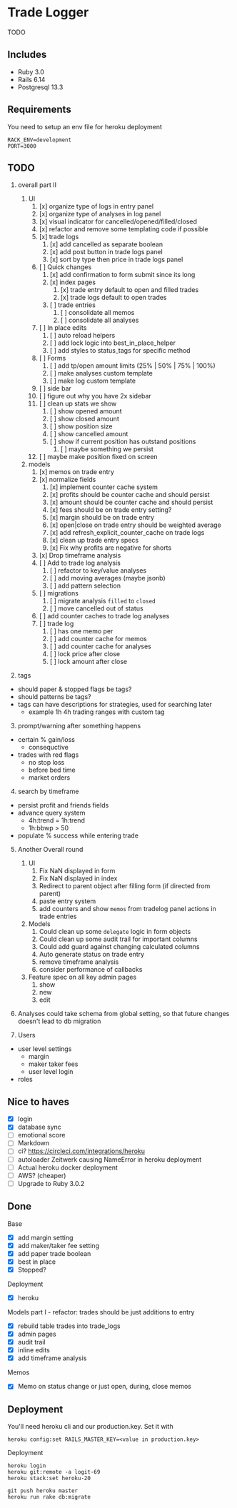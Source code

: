 # Trade Logger

TODO

## Includes

- Ruby 3.0
- Rails 6.14
- Postgresql 13.3

## Requirements

You need to setup an env file for heroku deployment

```
RACK_ENV=development
PORT=3000
```

## TODO

1. overall part II
   1. UI
      1. [x] organize type of logs in entry panel
      2. [x] organize type of analyses in log panel
      3. [x] visual indicator for cancelled/opened/filled/closed      
      4. [x] refactor and remove some templating code if possible
      6. [x] trade logs
         1. [x] add cancelled as separate boolean
         2. [x] add post button in trade logs panel
         3. [x] sort by type then price in trade logs panel
      7. [ ] Quick changes
         1. [x] add confirmation to form submit since its long
         2. [x] index pages
            1. [x] trade entry default to open and filled trades
            2. [x] trade logs default to open trades
         3. [ ] trade entries
            1. [ ] consolidate all memos
            2. [ ] consolidate all analyses
      8. [ ] In place edits
         1. [ ] auto reload helpers
         2. [ ] add lock logic into best_in_place_helper
         3. [ ] add styles to status_tags for specific method
      9. [ ] Forms
         1. [ ] add tp/open amount limits (25% | 50% | 75% | 100%)
         2. [ ] make analyses custom template
         3. [ ] make log custom template
      10. [ ] side bar 
         4. [ ] figure out why you have 2x sidebar
         5. [ ] clean up stats we show
            1. [ ] show opened amount
            2. [ ] show closed amount
            3. [ ] show position size
            4. [ ] show cancelled amount
            5. [ ] show if current position has outstand positions
               1. [ ] maybe something we persist
         6. [ ] maybe make position fixed on screen
   2. models
      1. [x] memos on trade entry
      2. [x] normalize fields
         1. [x] implement counter cache system
         2. [x] profits should be counter cache and should persist
         3. [x] amount should be counter cache and should persist
         4. [x] fees should be on trade entry setting?
         5. [x] margin should be on trade entry
         6. [x] open|close on trade entry should be weighted average
         7. [x] add refresh_explicit_counter_cache on trade logs
         8. [x] clean up trade entry specs
         9.  [x] Fix why profits are negative for shorts
      3. [x] Drop timeframe analysis
      4. [ ] Add to trade log analysis
         1. [ ] refactor to key/value analyses
         2. [ ] add moving averages (maybe jsonb)
         3. [ ] add pattern selection
      5. [ ] migrations
         1. [ ] migrate analysis `filled` to `closed`
         2. [ ] move cancelled out of status
      6. [ ] add counter caches to trade log analyses
      7. [ ] trade log
         1. [ ] has one memo per 
         2. [ ] add counter cache for memos
         3. [ ] add counter cache for analyses
         4. [ ] lock price after close
         5. [ ] lock amount after close

2. tags
- should paper & stopped flags be tags?
- should patterns be tags?
- tags can have descriptions for strategies, used for searching later
  - example 1h 4h trading ranges with custom tag

3. prompt/warning after something happens
- certain % gain/loss
  - consequctive
- trades with red flags
  - no stop loss
  - before bed time
  - market orders

4. search by timeframe
- persist profit and friends fields
- advance query system
  - 4h:trend = 1h:trend
  - 1h:bbwp > 50
- populate % success while entering trade

5. Another Overall round
   1. UI
      1. Fix NaN displayed in form
      2. Fix NaN displayed in index
      3. Redirect to parent object after filling form (if directed from parent)
      4. paste entry system
      5. add counters and show `memos` from tradelog panel actions in trade entries
   2. Models
      1. Could clean up some `delegate` logic in form objects
      2. Could clean up some audit trail for important columns
      3. Could add guard against changing calculated columns
      4. Auto generate status on trade entry
      5. remove timeframe analysis
      6. consider performance of callbacks
   3. Feature spec on all key admin pages
      1. show
      2. new
      3. edit
   
6. Analyses could take schema from global setting, so that future changes doesn't lead to db migration

7. Users
- user level settings
  - margin
  - maker taker fees
  - user level login
- roles

## Nice to haves
- [x] login
- [x] database sync
- [ ] emotional score
- [ ] Markdown
- [ ] ci? https://circleci.com/integrations/heroku
- [ ] autoloader Zeitwerk causing NameError in heroku deployment
- [ ] Actual heroku docker deployment 
- [ ] AWS? (cheaper)
- [ ] Upgrade to Ruby 3.0.2

## Done

Base
- [x] add margin setting
- [x] add maker/taker fee setting
- [x] add paper trade boolean
- [x] best in place
- [x] Stopped?

Deployment
- [x] heroku

Models part I - refactor: trades should be just additions to entry
- [x] rebuild table trades into trade_logs
- [x] admin pages
- [x] audit trail
- [x] inline edits
- [x] add timeframe analysis

Memos
- [x] Memo on status change or just open, during, close memos

## Deployment

You'll need heroku cli and our production.key. Set it with

```
heroku config:set RAILS_MASTER_KEY=<value in production.key>
```

Deployment

```
heroku login
heroku git:remote -a logit-69
heroku stack:set heroku-20

git push heroku master
heroku run rake db:migrate
```